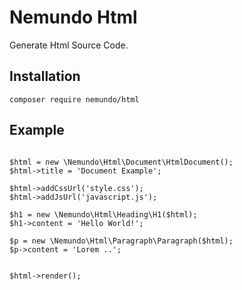 # Nemundo HtmlGenerate Html Source Code.## Installation ```composer require nemundo/html```## Example```$html = new \Nemundo\Html\Document\HtmlDocument();$html->title = 'Document Example';$html->addCssUrl('style.css');$html->addJsUrl('javascript.js');$h1 = new \Nemundo\Html\Heading\H1($html);$h1->content = 'Hello World!';$p = new \Nemundo\Html\Paragraph\Paragraph($html);$p->content = 'Lorem ..';$html->render();```